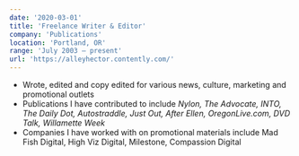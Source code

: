 ```yaml
---
date: '2020-03-01'
title: 'Freelance Writer & Editor'
company: 'Publications'
location: 'Portland, OR'
range: 'July 2003 – present'
url: 'https://alleyhector.contently.com/'
---
```


- Wrote, edited and copy edited for various news, culture, marketing and promotional outlets
- Publications I have contributed to include <em>Nylon, The Advocate, INTO, The Daily Dot,
Autostraddle, Just Out, After Ellen, OregonLive.com, DVD Talk, Willamette Week</em>
- Companies I have worked with on promotional materials include Mad Fish Digital, High Viz Digital, Milestone, Compassion Digital
